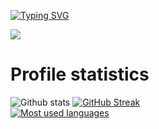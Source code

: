[![Typing SVG](https://readme-typing-svg.herokuapp.com?font=Lato&color=FF80BF&lines=Hello%2C+welcome+to+Alicja's+profile)](https://git.io/typing-svg)

<!--
**LightFelicis/LightFelicis** is a ✨ _special_ ✨ repository because its `README.md` (this file) appears on your GitHub profile.

Here are some ideas to get you started:

- 🔭 I’m currently working on ...
- 🌱 I’m currently learning ...
- 👯 I’m looking to collaborate on ...
- 🤔 I’m looking for help with ...
- 💬 Ask me about ...
- 📫 How to reach me: ...
- 😄 Pronouns: ...
- ⚡ Fun fact: ...
-->


![](https://komarev.com/ghpvc/?username=LightFelicis&color=FF9580)

# Profile statistics

![Github stats](https://github-readme-stats.vercel.app/api?username=LightFelicis&show_icons=true&theme=dracula)
[![GitHub Streak](https://github-readme-streak-stats.herokuapp.com?user=LightFelicis&theme=dracula)](https://git.io/streak-stats)
<br />
[![Most used languages](https://github-readme-stats.vercel.app/api/top-langs/?username=LightFelicis&count_private=true&include_all_commits=true&theme=dracula&layout=compact&langs_count=10)](https://github.com/anuraghazra/github-readme-stats)
<br />



